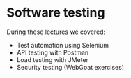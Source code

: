 # Software testing

During these lectures we covered:

- Test automation using Selenium
- API testing with Postman
- Load testing with JMeter
- Security testing (WebGoat exercises) 